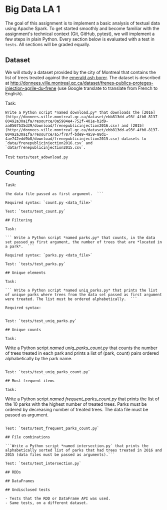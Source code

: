 # Big Data LA 1

The goal of this assignment is to implement a basic analysis of
textual data using Apache Spark. To get started smoothly and become
familiar with the assignment's technical context (Git, GitHub,
pytest), we will implement a few steps in plain Python. Every section
below is evaluated with a test in `tests`. All sections will be graded
equally.

## Dataset

We will study a dataset provided by the city of Montreal that contains
the list of trees treated against the [emerald ash
borer](https://en.wikipedia.org/wiki/Emerald_ash_borer). The dataset
is described at
http://donnees.ville.montreal.qc.ca/dataset/frenes-publics-proteges-injection-agrile-du-frene
(use Google translate to translate from French to English). 

Task:
```
Write a Python script *named download.py* that downloads the [2016](http://donnees.ville.montreal.qc.ca/dataset/ebb813dd-a93f-4fb0-8137-80492a30a1fa/resource/0a5984e4-752f-401e-b2d9-aa0567535d39/download/frenepublicinjection2016.csv) and [2015](http://donnees.ville.montreal.qc.ca/dataset/ebb813dd-a93f-4fb0-8137-80492a30a1fa/resource/a57f787f-bde9-4a59-88d1-4ae742edd9b8/download/frenepublicinjection2015.csv) datasets to `data/frenepublicinjection2016.csv` and `data/frenepublicinjection2015.csv`.
```

Test: `tests/test_adownload.py`

## Counting

Task:

``` Write a Python script that counts the number of entries (lines) in
the data file passed as first argument.  ```

Required syntax: `count.py <data_file>`

Test: `tests/test_count.py`

## Filtering

Task:

``` Write a Python script *named parks.py* that counts, in the data
set passed as first argument, the number of trees that are *located in
a park*.  ```

Required syntax: `parks.py <data_file>`

Test: `tests/test_parks.py`

## Unique elements

Task:

``` Write a Python script *named uniq_parks.py* that prints the list
of unique parks where trees from the data set passed as first argument
were treated. The list must be ordered alphabetically.  ```

Required syntax:
```
```

Test: `tests/test_uniq_parks.py`

## Unique counts

Task:
```
Write a Python script *named uniq_parks_count.py* that counts the number of trees treated in each park and prints a list of (park, count) pairs ordered alphabetically by the park name. 
```

Test: `tests/test_uniq_parks_count.py`

## Most frequent items

Task:
```
Write a Python script *named frequent_parks_count.py* that prints the list of the 10 parks with the highest number of treated trees. Parks must be ordered by decreasing number of treated trees. The data file must be passed as argument.
```

Test: `tests/test_frequent_parks_count.py`

## File combinations

```Write a Python script *named intersection.py` that prints the
alphabetically sorted list of parks that had trees treated in 2016 and
2015 (data files must be passed as arguments).```

Test: `tests/test_intersection.py`

## RDDs

## DataFrames

## Undisclosed tests

- Tests that the RDD or DataFrame API was used.
- Same tests, on a different dataset.